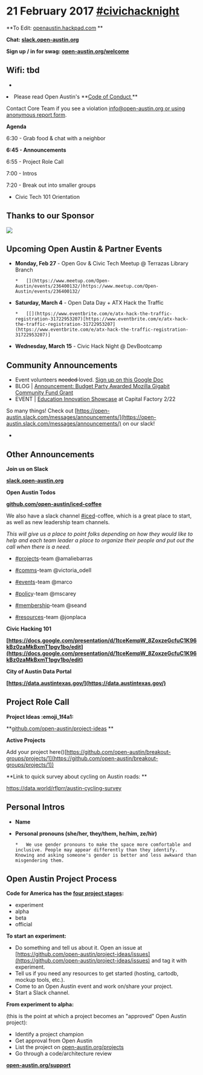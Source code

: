 # 21 February 2017 [#civichacknight](https://openaustin.hackpad.com/ep/search/?q=%23civichacknight&via=XFYxW6kSZGE)

**To Edit: [openaustin.hackpad.com](https://openaustin.hackpad.com/)   **

**Chat: [slack.open-austin.org](http://slack.open-austin.org/)**

**Sign up / in for swag: [open-austin.org/welcome](http://open-austin.org/welcome)**

## Wifi: tbd

*
<undefined><li>Please read Open Austin's **[Code of Conduct ](https://www.open-austin.org/about/#code-of-conduct) **</li></undefined>

Contact Core Team if you see a violation info@open-austin.org[ or using anonymous report form](https://www.open-austin.org/about/#report-an-issue).

**Agenda**

6:30 - Grab food & chat with a neighbor

**6:45 - Announcements**

6:55 - Project Role Call

7:00 - Intros

7:20 - Break out into smaller groups

*   Civic Tech 101 Orientation 

## Thanks to our Sponsor

![](http://galvanize-wp.s3.amazonaws.com/wp-content/uploads/2015/03/30170453/Galvanize-Galvanize-logomark-text-only-2-2.png)

## Upcoming Open Austin & Partner Events

*   **Monday, Feb 27** - Open Gov & Civic Tech Meetup @ Terrazas Library Branch

        *   [](https://www.meetup.com/Open-Austin/events/236400132/)https://www.meetup.com/Open-Austin/events/236400132/

*   **Saturday, March 4** - Open Data Day + ATX Hack the Traffic 

        *   [[](https://www.eventbrite.com/e/atx-hack-the-traffic-registration-31722953207)[https://www.eventbrite.com/e/atx-hack-the-traffic-registration-31722953207](https://www.eventbrite.com/e/atx-hack-the-traffic-registration-31722953207)]

*   **Wednesday, March 15** - Civic Hack Night @ DevBootcamp

## Community Announcements

*   Event volunteers <s>needed </s>loved. [Sign up on this Google Doc](https://docs.google.com/spreadsheets/d/1gllUNFMW73nLcl13vZLQtiLX9hpwIJMON0LY6Qjp1SQ/edit#gid=0)
*   BLOG | [Announcement: Budget Party Awarded Mozilla Gigabit Community Fund Grant ](http://open-austin.github.io//blog/2017/02/08/budget-party-mozilla-gigabit-grant-announcement)
*   EVENT | [Education Innovation Showcase](https://www.eventbrite.com/e/education-innovation-showcase-tickets-30495213003) at Capital Factory 2/22

So many things! Check out [](https://open-austin.slack.com/messages/announcements/)[https://open-austin.slack.com/messages/announcements/](https://open-austin.slack.com/messages/announcements/) on our slack!

*

## Other Announcements

**Join us on Slack**

**[slack.open-austin.org](https://slack.open-austin.org/)**

**Open Austin Todos**

**[github.com/open-austin/iced-coffee](https://github.com/open-austin/iced-coffee)**

We also have a slack channel [#iced](https://openaustin.hackpad.com/ep/search/?q=%23iced&via=XFYxW6kSZGE)-coffee, which is a great place to start, as well as new leadership team channels. 

_This will give us a place to point folks depending on how they would like to help and each team leader a place to organize their people and put out the call when there is a need._

- [#projects](https://openaustin.hackpad.com/ep/search/?q=%23projects&via=XFYxW6kSZGE)-team @amaliebarras

- [#comms](https://openaustin.hackpad.com/ep/search/?q=%23comms&via=XFYxW6kSZGE)-team @victoria_odell

- [#events](https://openaustin.hackpad.com/ep/search/?q=%23events&via=XFYxW6kSZGE)-team @marco

- [#policy](https://openaustin.hackpad.com/ep/search/?q=%23policy&via=XFYxW6kSZGE)-team @mscarey

- [#membership](https://openaustin.hackpad.com/ep/search/?q=%23membership&via=XFYxW6kSZGE)-team @seand

- [#resources](https://openaustin.hackpad.com/ep/search/?q=%23resources&via=XFYxW6kSZGE)-team @jonplaca

**Civic Hacking 101**

[](https://docs.google.com/presentation/d/1tceKempW_8ZoxzeGcfuC1K96kBz0zaMkBxmT1pgv1bo/edit)**<u>[https://docs.google.com/presentation/d/1tceKempW_8ZoxzeGcfuC1K96kBz0zaMkBxmT1pgv1bo/edit](https://docs.google.com/presentation/d/1tceKempW_8ZoxzeGcfuC1K96kBz0zaMkBxmT1pgv1bo/edit)</u>**

**City of Austin Data Portal**

[](https://data.austintexas.gov/)**[https://data.austintexas.gov/](https://data.austintexas.gov/)**

## Project Role Call

**Project Ideas :emoji_1f4a1:**

**[github.com/open-austin/project-ideas](https://github.com/open-austin/project-ideas) **

**Active Projects**

Add your project here([](https://github.com/open-austin/breakout-groups/projects/1))[https://github.com/open-austin/breakout-groups/projects/1](https://github.com/open-austin/breakout-groups/projects/1))

**Link to quick survey about cycling on Austin roads: **

[](https://data.world/rflprr/austin-cycling-survey)https://data.world/rflprr/austin-cycling-survey

## Personal Intros

*   **Name**
*   **Personal pronouns (she/her, they/them, he/him, ze/hir)**

        *   We use gender pronouns to make the space more comfortable and inclusive. People may appear differently than they identify. Knowing and asking someone's gender is better and less awkward than misgendering them. 

## Open Austin Project Process

**Code for America has the [four project stages](http://www.codeforamerica.org/brigade/projects/stages):**

*   experiment
*   alpha
*   beta
*   official

**To start an experiment:**

*   Do something and tell us about it. Open an issue at [](https://github.com/open-austin/project-ideas/issues)[https://github.com/open-austin/project-ideas/issues](https://github.com/open-austin/project-ideas/issues) and tag it with experiment.
*   Tell us if you need any resources to get started (hosting, cartodb, mockup tools, etc.).
*   Come to an Open Austin event and work on/share your project.
*   Start a Slack channel.

**From experiment to alpha:**

(this is the point at which a project becomes an "approved" Open Austin project):

*   Identify a project champion
*   Get approval from Open Austin
*   List the project on [open-austin.org/projects](https://open-austin.org/projects)
*   Go through a code/architecture review

**[open-austin.org/support](https://open-austin.org/support)**